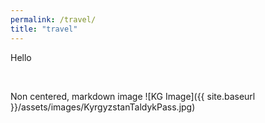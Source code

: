 ```yaml
---
permalink: /travel/
title: "travel"
---
```

Hello

<p>&nbsp;</p>
Non centered, markdown image
![KG Image]({{ site.baseurl }}/assets/images/KyrgyzstanTaldykPass.jpg)
